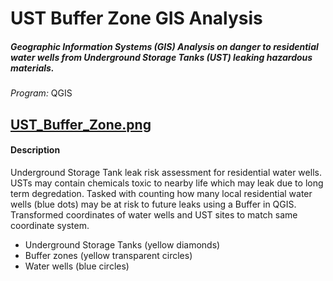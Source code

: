 # UST Buffer Zone GIS Analysis

##### Geographic Information Systems (GIS) Analysis on danger to residential water wells from Underground Storage Tanks (UST) leaking hazardous materials.
_Program:_ QGIS


## [UST_Buffer_Zone.png](https://github.com/JarKanni/gis/blob/main/UST_Buffer_Zone.png)
#### Description
Underground Storage Tank leak risk assessment for residential water wells.  USTs may contain chemicals toxic to nearby life which may leak due to long term degredation.  Tasked with counting how many local residential water wells (blue dots) may be at risk to future leaks using a Buffer in QGIS.  Transformed coordinates of water wells and UST sites to match same coordinate system.

- Underground Storage Tanks (yellow diamonds)
- Buffer zones (yellow transparent circles)
- Water wells (blue circles)
